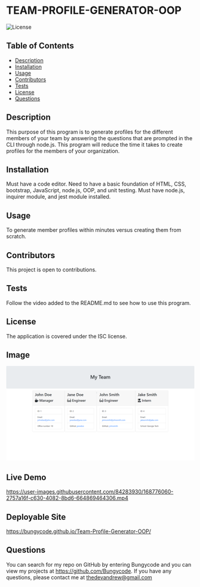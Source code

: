# TEAM-PROFILE-GENERATOR-OOP

  ![License](https://img.shields.io/badge/License-ISC-yellow)

  ## Table of Contents
  * [Description](#description)
  * [Installation](#installation)
  * [Usage](#usage)
  * [Contributors](#contribution)
  * [Tests](#test)
  * [License](#license)
  * [Questions](#questions)
  
  ## Description 
  This purpose of this program is to generate profiles for the different members of your team by answering the questions that are prompted in the CLI through node.js. This program will reduce the time it takes to create profiles for the members of your organization.
  
  ## Installation 
  Must have a code editor. Need to have a basic foundation of HTML, CSS, bootstrap, JavaScript, node.js, OOP, and unit testing. Must have node.js, inquirer module, and jest module installed.

  ## Usage 
  To generate member profiles within minutes versus creating them from scratch.

  ## Contributors
  This project is open to contributions.

  ## Tests
  Follow the video added to the README.md to see how to use this program.

  ## License 
  The application is covered under the ISC license.

  ## Image
  ![This is an image of the finished deployed application](./src/team-profile-pic.png)
  
  ## Live Demo
  

https://user-images.githubusercontent.com/84283930/168776060-2757a16f-c630-4082-8bd6-664869464306.mp4

  ## Deployable Site
  https://bungycode.github.io/Team-Profile-Generator-OOP/

  ## Questions
  You can search for my repo on GitHub by entering Bungycode and you can view my projects at https://github.com/Bungycode. If you have any questions, please contact me at thedevandrew@gmail.com

